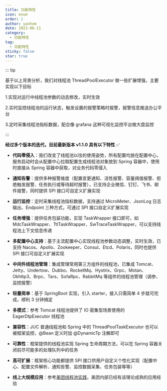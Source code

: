```yaml
---
title: 功能特性
icon: enum
order: 1
author: yanhom
date: 2022-06-11
category:
  - 功能特性
tag:
  - 功能特性
sticky: false
star: true
---
```



::: tip

基于以上背景分析，我们对线程池 ThreadPoolExecutor 做一些扩展增强，主要实现以下目标

1.实现对运行中线程池参数的动态修改，实时生效

2.实时监控线程池的运行状态，触发设置的报警策略时报警，报警信息推送办公平台

3.定时采集线程池指标数据，配合像 grafana 这种可视化监控平台做大盘监控

:::


**经过多个版本的迭代，目前最新版本 v1.1.0 具有以下特性** ✅

- **代码零侵入**：我们改变了线程池以往的使用姿势，所有配置均放在配置中心，服务启动时会从配置中心拉取配置生成线程池对象放到 Spring 容器中，使用时直接从 Spring 容器中获取，对业务代码零侵入

- **通知告警**：提供多种报警维度（配置变更通知、活性报警、容量阈值报警、拒绝触发报警、任务执行或等待超时报警），已支持企业微信、钉钉、飞书、邮件报警，同时提供 SPI 接口可自定义扩展实现

- **运行监控**：定时采集线程池指标数据，支持通过 MicroMeter、JsonLog 日志输出、Endpoint 三种方式，可通过 SPI 接口自定义扩展实现

- **任务增强**：提供任务包装功能，实现 TaskWrapper 接口即可，如 MdcTaskWrapper、TtlTaskWrapper、SwTraceTaskWrapper，可以支持线程池上下文信息传递

- **多配置中心支持**：基于主流配置中心实现线程池参数动态调整，实时生效，已支持 Nacos、Apollo、Zookeeper、Consul、Etcd、Polaris，同时也提供 SPI 接口可自定义扩展实现

- **中间件线程池管理**：集成管理常用第三方组件的线程池，已集成 Tomcat、Jetty、Undertow、Dubbo、RocketMq、Hystrix、Grpc、Motan、Okhttp3、Brpc、Tars、SofaRpc、RabbitMq 等组件的线程池管理（调参、监控报警）

- **轻量简单**：基于 SpringBoot 实现，引入 starter，接入只需简单 4 步就可完成，顺利 3 分钟搞定

- **多模式**：参考 Tomcat 线程池提供了 IO 密集型场景使用的 EagerDtpExecutor 线程池

- **兼容性**：JUC 普通线程池和 Spring 中的 ThreadPoolTaskExecutor 也可以被框架监控，@Bean 定义时加 @DynamicTp 注解即可

- **可靠性**：框架提供的线程池实现 Spring 生命周期方法，可以在 Spring 容器关闭前尽可能多的处理队列中的任务

- **高可扩展**：框架核心功能都提供 SPI 接口供用户自定义个性化实现（配置中心、配置文件解析、通知告警、监控数据采集、任务包装等等）

- **线上大规模应用**：参考[美团线程池实践](https://tech.meituan.com/2020/04/02/java-pooling-pratice-in-meituan.html)，美团内部已经有该理论成熟的应用经验

<div class="wwads-cn wwads-vertical wwads-sticky" data-id="212" style="max-width:180px"></div>